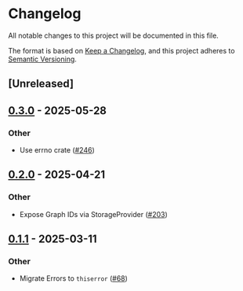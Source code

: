 # Changelog

All notable changes to this project will be documented in this file.

The format is based on [Keep a Changelog](https://keepachangelog.com/en/1.0.0/),
and this project adheres to [Semantic Versioning](https://semver.org/spec/v2.0.0.html).

## [Unreleased]

## [0.3.0](https://github.com/aranya-project/aranya-core/compare/aranya-libc-v0.2.0...aranya-libc-v0.3.0) - 2025-05-28

### Other

- Use errno crate ([#246](https://github.com/aranya-project/aranya-core/pull/246))

## [0.2.0](https://github.com/aranya-project/aranya-core/compare/aranya-libc-v0.1.1...aranya-libc-v0.2.0) - 2025-04-21

### Other

- Expose Graph IDs via StorageProvider ([#203](https://github.com/aranya-project/aranya-core/pull/203))

## [0.1.1](https://github.com/aranya-project/aranya-core/compare/aranya-libc-v0.1.0...aranya-libc-v0.1.1) - 2025-03-11

### Other

- Migrate Errors to `thiserror` ([#68](https://github.com/aranya-project/aranya-core/pull/68))
